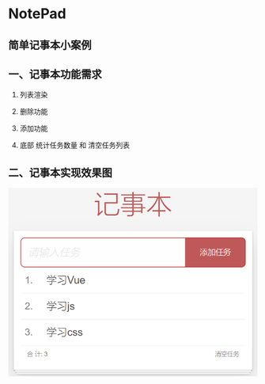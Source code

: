 # NotePad
## 简单记事本小案例
## 一、记事本功能需求
1. 列表渲染
   
2. 删除功能

3. 添加功能

4. 底部 统计任务数量 和 清空任务列表

## 二、记事本实现效果图

![Image text](https://github.com/wpper99/NotePad/blob/master/Notepad/img/note.png)


